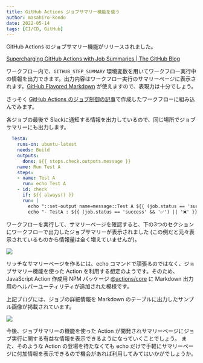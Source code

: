 ```yaml
---
title: GitHub Actions ジョブサマリー機能を使う
author: masahiro-kondo
date: 2022-05-14
tags: [CI/CD, GitHub]
---
```


GitHub Actions のジョブサマリー機能がリリースされました。

[Supercharging GitHub Actions with Job Summaries | The GitHub Blog](https://github.blog/2022-05-09-supercharging-github-actions-with-job-summaries/)

ワークフロー内で、`GITHUB_STEP_SUMMARY` 環境変数を用いてワークフロー実行中の情報を出力できます。出力内容はワークフロー実行のサマリーページに表示されます。[GitHub Flavored Markdown](https://github.github.com/gfm/) が使えますので、表現力は十分でしょう。

さっそく [GitHub Actions のジョブ制御の記事](/blogs/2022/02/20/job-control-in-github-actions)で作成したワークフローに組み込んでみます。

各ジョブの最後で Slackに通知する情報を出力しているので、同じ場所でジョブサマリーにも出力します。

```yaml
  TestA:
    runs-on: ubuntu-latest
    needs: Build
    outputs:
      done: ${{ steps.check.outputs.message }}
    name: Run Test A
    steps:
    - name: Test A
      run: echo Test A
    - id: check
      if: ${{ always() }}
      run: |
        echo "::set-output name=message::Test A ${{ (job.status == 'success' && '✅') || '❌' }}"
        echo "- TestA : ${{ (job.status == 'success' && '✅') || '❌' }}" >> $GITHUB_STEP_SUMMARY
```

ワークフローを実行して、サマリーページを確認すると、下の3つのセクションにワークフローで出力したジョブサマリーが表示されました (この例だと元々表示されているものから情報量は全く増えていませんが)。

![](https://i.gyazo.com/b70cc89903aa60c2c449b4bf45ffc010.png)

リッチなサマリーページを作るには、echo コマンドで頑張るのではなく、ジョブサマリー機能を使った Action を利用する想定のようです。そのため、JavaScript Action 作成用 NPM パッケージ [@actions/core](https://www.npmjs.com/package/@actions/core) に Markdown 出力用のヘルパーユーティリティが追加された模様です。

上記ブログには、ジョブの詳細情報を Markdown のテーブルに出力したサンプル画像が掲載されています。

![](https://github.blog/wp-content/uploads/2022/05/image-3.png)

今後、ジョブサマリーの機能を使った Action が開発されサマリーページにジョブ実行に関する有益な情報を表示できるようになっていくことでしょう。
また、そのような Action の登場を待たなくても echo だけで手軽にサマリーページに付加情報を表示できるので機会があれば利用してみてはいかがでしょうか。
